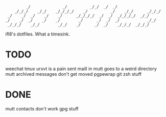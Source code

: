 ```text
         _/              _/          _/_/  _/  _/                      
    _/_/_/    _/_/    _/_/_/_/    _/          _/    _/_/      _/_/_/   
 _/    _/  _/    _/    _/      _/_/_/_/  _/  _/  _/_/_/_/  _/_/        
_/    _/  _/    _/    _/        _/      _/  _/  _/            _/_/     
 _/_/_/    _/_/        _/_/    _/      _/  _/    _/_/_/  _/_/_/        
```

ifl8's dotfiles. What a timesink.

# TODO
weechat
tmux
urxvt is a pain
sent maill in mutt goes to a weird directory
mutt archived messages don't get moved 
pgpewrap
git zsh stuff

# DONE
mutt contacts don't work
gpg stuff
